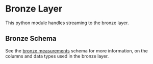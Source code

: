 # Bronze Layer

This python module handles streaming to the bronze layer.

## Bronze Schema

See the [bronze measurements](domain/schemas/bronze_measurements.py) schema for more information, on the columns and data types used in the bronze layer.
